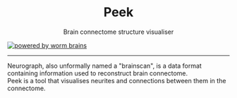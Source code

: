 <div align="center"><h1>Peek</h1><p>Brain connectome structure visualiser</p></div>

[![powered by worm brains](https://img.shields.io/badge/powered%20by-worm%20brains-0077ff?style=for-the-badge&logo=python&logoColor=%230077ff)](https://github.com/vivarium-brain/brainscans/blob/main/caenorhabditis_elegans)

---
Neurograph, also unformally named a "brainscan", is a data format containing information used to reconstruct brain connectome. \
Peek is a tool that visualises neurites and connections between them in the connectome.
